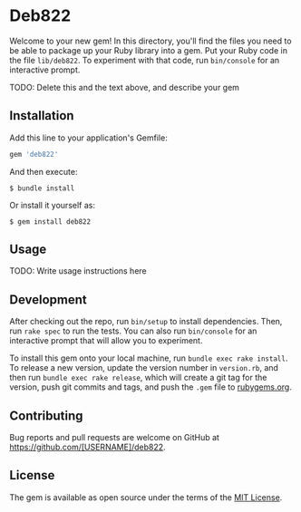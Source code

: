 # Deb822

Welcome to your new gem! In this directory, you'll find the files you need to be able to package up your Ruby library into a gem. Put your Ruby code in the file `lib/deb822`. To experiment with that code, run `bin/console` for an interactive prompt.

TODO: Delete this and the text above, and describe your gem

## Installation

Add this line to your application's Gemfile:

```ruby
gem 'deb822'
```

And then execute:

    $ bundle install

Or install it yourself as:

    $ gem install deb822

## Usage

TODO: Write usage instructions here

## Development

After checking out the repo, run `bin/setup` to install dependencies. Then, run `rake spec` to run the tests. You can also run `bin/console` for an interactive prompt that will allow you to experiment.

To install this gem onto your local machine, run `bundle exec rake install`. To release a new version, update the version number in `version.rb`, and then run `bundle exec rake release`, which will create a git tag for the version, push git commits and tags, and push the `.gem` file to [rubygems.org](https://rubygems.org).

## Contributing

Bug reports and pull requests are welcome on GitHub at https://github.com/[USERNAME]/deb822.


## License

The gem is available as open source under the terms of the [MIT License](https://opensource.org/licenses/MIT).
